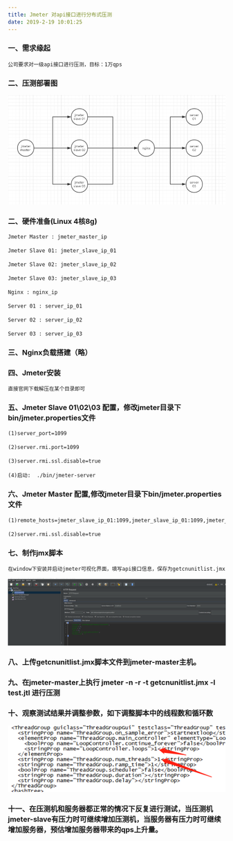 ```yaml
---
title: Jmeter 对api接口进行分布式压测
date: 2019-2-19 10:01:25
---
```


### 一、需求缘起

	公司要求对一级api接口进行压测，目标：1万qps

### 二、压测部署图

![](/images/jmeter/1.png) 

### 二、硬件准备(Linux 4核8g)

	Jmeter Master : jmeter_master_ip

	Jmeter Slave 01: jmeter_slave_ip_01

	Jmeter Slave 02: jmeter_slave_ip_02

	Jmeter Slave 03: jmeter_slave_ip_03

	Nginx : nginx_ip

	Server 01 : server_ip_01

	Server 02 : server_ip_02

	Server 03 : server_ip_03

### 三、Nginx负载搭建（略）

### 四、Jmeter安装

	直接官网下载解压在某个目录即可

### 五、Jmeter Slave 01\02\03 配置，修改jmeter目录下bin/jmeter.properties文件

	(1)server_port=1099

	(2)server.rmi.port=1099

	(3)server.rmi.ssl.disable=true

	(4)启动:  ./bin/jmeter-server 

### 六、Jmeter Master 配置,修改jmeter目录下bin/jmeter.properties文件

	(1)remote_hosts=jmeter_slave_ip_01:1099,jmeter_slave_ip_01:1099,jmeter_slave_ip_01:1099

	(2)server.rmi.ssl.disable=true

### 七、制作jmx脚本

	在window下安装并启动jmeter可视化界面，填写api接口信息，保存为getcnunitlist.jmx


![](/images/jmeter/2.png) 

### 八、上传getcnunitlist.jmx脚本文件到jmeter-master主机。

### 九、在jmeter-master上执行  jmeter -n -r -t getcnunitlist.jmx -l test.jtl 进行压测

### 十、观察测试结果并调整参数，如下调整脚本中的线程数和循环数

![](/images/jmeter/3.png) 

### 十一、在压测机和服务器都正常的情况下反复进行测试，当压测机jmeter-slave有压力时可继续增加压测机，当服务器有压力时可继续增加服务器，预估增加服务器带来的qps上升量。

